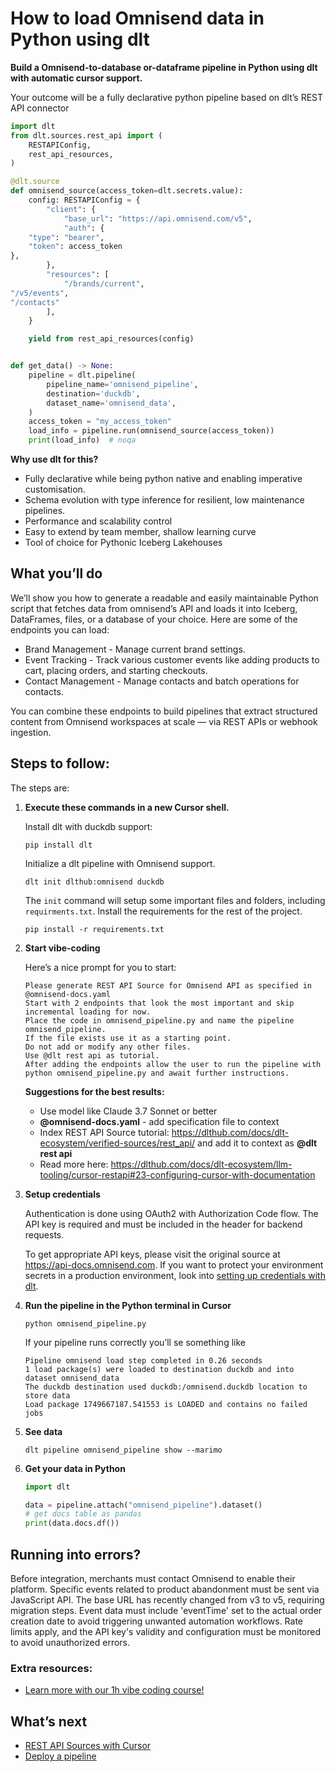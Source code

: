 # How to load Omnisend data in Python using dlt

**Build a Omnisend-to-database or-dataframe pipeline in Python using dlt with automatic cursor support.**

Your outcome will be a fully declarative python pipeline based on dlt’s REST API connector

```python
import dlt
from dlt.sources.rest_api import (
    RESTAPIConfig,
    rest_api_resources,
)

@dlt.source
def omnisend_source(access_token=dlt.secrets.value):
    config: RESTAPIConfig = {
        "client": {
            "base_url": "https://api.omnisend.com/v5",
            "auth": {
    "type": "bearer",
    "token": access_token
},
        },
        "resources": [
            "/brands/current",
"/v5/events",
"/contacts"
        ],
    }

    yield from rest_api_resources(config)


def get_data() -> None:
    pipeline = dlt.pipeline(
        pipeline_name='omnisend_pipeline',
        destination='duckdb',
        dataset_name='omnisend_data', 
    )
    access_token = "my_access_token"
    load_info = pipeline.run(omnisend_source(access_token))
    print(load_info)  # noqa
```

**Why use dlt for this?**

- Fully declarative while being python native and enabling imperative customisation.
- Schema evolution with type inference for resilient, low maintenance pipelines.
- Performance and scalability control
- Easy to extend by team member, shallow learning curve
- Tool of choice for Pythonic Iceberg  Lakehouses

## What you’ll do

We’ll show you how to generate a readable and easily maintainable Python script that fetches data from omnisend’s API and loads it into Iceberg, DataFrames, files, or a database of your choice. Here are some of the endpoints you can load:

- Brand Management - Manage current brand settings.
- Event Tracking - Track various customer events like adding products to cart, placing orders, and starting checkouts.
- Contact Management - Manage contacts and batch operations for contacts.

You can combine these endpoints to build pipelines that extract structured content from Omnisend workspaces at scale — via REST APIs or webhook ingestion.

## Steps to follow:

The steps are:

1. **Execute these commands in a new Cursor shell.**
    
    Install dlt with duckdb support:
    ```shell
    pip install dlt
    ```

    Initialize a dlt pipeline with Omnisend support.
    ```shell
    dlt init dlthub:omnisend duckdb
    ```

    The `init` command will setup some important files and folders, including `requirments.txt`. Install the requirements for the rest of the project.
    ```shell
    pip install -r requirements.txt
    ```
    
2. **Start vibe-coding**
    
    Here’s a nice prompt for you to start: 
    
    ```
    Please generate REST API Source for Omnisend API as specified in @omnisend-docs.yaml 
    Start with 2 endpoints that look the most important and skip incremental loading for now. 
    Place the code in omnisend_pipeline.py and name the pipeline omnisend_pipeline. 
    If the file exists use it as a starting point. 
    Do not add or modify any other files. 
    Use @dlt rest api as tutorial. 
    After adding the endpoints allow the user to run the pipeline with python omnisend_pipeline.py and await further instructions.
    
    ```
    
    **Suggestions for the best results:**
    - Use model like Claude 3.7 Sonnet or better
    - **@omnisend-docs.yaml** - add specification file to context
    - Index REST API Source tutorial: https://dlthub.com/docs/dlt-ecosystem/verified-sources/rest_api/ and add it to context as **@dlt rest api**
    - Read more here: https://dlthub.com/docs/dlt-ecosystem/llm-tooling/cursor-restapi#23-configuring-cursor-with-documentation
    
3. **Setup credentials** 
    
    Authentication is done using OAuth2 with Authorization Code flow. The API key is required and must be included in the header for backend requests.
    
    To get appropriate API keys, please visit the original source at https://api-docs.omnisend.com.
    If you want to protect your environment secrets in a production environment, look into [setting up credentials with dlt](https://dlthub.com/docs/walkthroughs/add_credentials).
    
4. **Run the pipeline in the Python terminal in Cursor**
    
    ```shell
    python omnisend_pipeline.py
    ```
    
    If your pipeline runs correctly you’ll se something like
    
    ```shell
    Pipeline omnisend load step completed in 0.26 seconds
    1 load package(s) were loaded to destination duckdb and into dataset omnisend_data
    The duckdb destination used duckdb:/omnisend.duckdb location to store data
    Load package 1749667187.541553 is LOADED and contains no failed jobs
    ```
    
5. **See data**
    
    ```shell
    dlt pipeline omnisend_pipeline show --marimo
    ```
    
6. **Get your data in Python**
    
    ```python
    import dlt
    
    data = pipeline.attach("omnisend_pipeline").dataset()
    # get docs table as pandas
    print(data.docs.df())
    ```

## Running into errors?

Before integration, merchants must contact Omnisend to enable their platform. Specific events related to product abandonment must be sent via JavaScript API. The base URL has recently changed from v3 to v5, requiring migration steps. Event data must include 'eventTime' set to the actual order creation date to avoid triggering unwanted automation workflows. Rate limits apply, and the API key's validity and configuration must be monitored to avoid unauthorized errors.

### Extra resources:

- [Learn more with our 1h vibe coding course!](https://www.youtube.com/watch?v=GGid70rnJuM)

## What’s next

- [REST API Sources with Cursor](https://dlthub.com/docs/dlt-ecosystem/llm-tooling/cursor-restapi)
- [Deploy a pipeline](https://dlthub.com/docs/walkthroughs/deploy-a-pipeline)